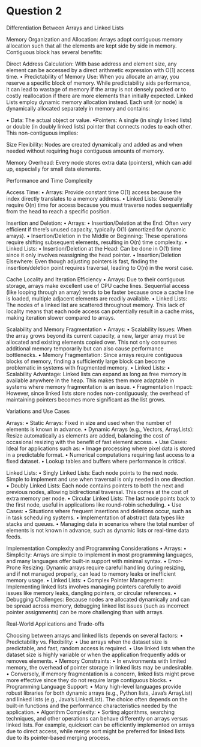 # Question 2 
Differentiation Between Arrays and Linked Lists   

Memory Organization and Allocation:
Arrays adopt contiguous memory allocation such that all the elements are kept side by side in memory. Contiguous block has several benefits:

Direct Address Calculation:
With base address and element size, any element can be accessed by a direct arithmetic expression with O(1) access time.
• Predictability of Memory Use: When you allocate an array, you reserve a specific block of memory. While predictability aids performance, it can lead to wastage of memory if the array is not densely packed or to costly reallocation if there are more elements than initially expected.
Linked Lists employ dynamic memory allocation instead. Each unit (or node) is dynamically allocated separately in memory and contains:

• Data:
The actual object or value.
•Pointers: A single (in singly linked lists) or double (in doubly linked lists) pointer that connects nodes to each other.
This non-contiguous implies:

Size Flexibility: Nodes are created dynamically and added as and when needed without requiring huge contiguous amounts of memory.

Memory Overhead: Every node stores extra data (pointers), which can add up, especially for small data elements.


Performance and Time Complexity

Access Time:
	•	Arrays: Provide constant time O(1) access because the index directly translates to a memory address.
	•	Linked Lists: Generally require O(n) time for access because you must traverse nodes sequentially from the head to reach a specific position.

Insertion and Deletion:
	•	Arrays:
	•	Insertion/Deletion at the End: Often very efficient if there’s unused capacity, typically O(1) (amortized for dynamic arrays).
	•	Insertion/Deletion in the Middle or Beginning: These operations require shifting subsequent elements, resulting in O(n) time complexity.
	•	Linked Lists:
	•	Insertion/Deletion at the Head: Can be done in O(1) time since it only involves reassigning the head pointer.
	•	Insertion/Deletion Elsewhere: Even though adjusting pointers is fast, finding the insertion/deletion point requires traversal, leading to O(n) in the worst case.



Cache Locality and Iteration Efficiency
	•	Arrays: Due to their contiguous storage, arrays make excellent use of CPU cache lines. Sequential access (like looping through an array) tends to be faster because once a cache line is loaded, multiple adjacent elements are readily available.
	•	Linked Lists: The nodes of a linked list are scattered throughout memory. This lack of locality means that each node access can potentially result in a cache miss, making iteration slower compared to arrays.



Scalability and Memory Fragmentation
	•	Arrays:
	•	Scalability Issues: When the array grows beyond its current capacity, a new, larger array must be allocated and existing elements copied over. This not only consumes additional memory temporarily but can also cause performance bottlenecks.
	•	Memory Fragmentation: Since arrays require contiguous blocks of memory, finding a sufficiently large block can become problematic in systems with fragmented memory.
	•	Linked Lists:
	•	Scalability Advantage: Linked lists can expand as long as free memory is available anywhere in the heap. This makes them more adaptable in systems where memory fragmentation is an issue.
	•	Fragmentation Impact: However, since linked lists store nodes non-contiguously, the overhead of maintaining pointers becomes more significant as the list grows.


Variations and Use Cases

Arrays:
	•	Static Arrays: Fixed in size and used when the number of elements is known in advance.
	•	Dynamic Arrays (e.g., Vectors, ArrayLists): Resize automatically as elements are added, balancing the cost of occasional resizing with the benefit of fast element access.
	•	Use Cases: Ideal for applications such as:
	•	Image processing where pixel data is stored in a predictable format.
	•	Numerical computations requiring fast access to a fixed dataset.
	•	Lookup tables and buffers where performance is critical.

Linked Lists:
	•	Singly Linked Lists: Each node points to the next node. Simple to implement and use when traversal is only needed in one direction.
	•	Doubly Linked Lists: Each node contains pointers to both the next and previous nodes, allowing bidirectional traversal. This comes at the cost of extra memory per node.
	•	Circular Linked Lists: The last node points back to the first node, useful in applications like round-robin scheduling.
	•	Use Cases:
	•	Situations where frequent insertions and deletions occur, such as in task scheduling systems.
	•	Implementation of abstract data types like stacks and queues.
	•	Managing data in scenarios where the total number of elements is not known in advance, such as dynamic lists or real-time data feeds.
 

Implementation Complexity and Programming Considerations
	•	Arrays:
	•	Simplicity: Arrays are simple to implement in most programming languages, and many languages offer built-in support with minimal syntax.
	•	Error-Prone Resizing: Dynamic arrays require careful handling during resizing, and if not managed properly, can lead to memory leaks or inefficient memory usage.
	•	Linked Lists:
	•	Complex Pointer Management: Implementing linked lists involves managing pointers carefully to avoid issues like memory leaks, dangling pointers, or circular references.
	•	Debugging Challenges: Because nodes are allocated dynamically and can be spread across memory, debugging linked list issues (such as incorrect pointer assignments) can be more challenging than with arrays.


Real-World Applications and Trade-offs

Choosing between arrays and linked lists depends on several factors:
	•	Predictability vs. Flexibility:
	•	Use arrays when the dataset size is predictable, and fast, random access is required.
	•	Use linked lists when the dataset size is highly variable or when the application frequently adds or removes elements.
	•	Memory Constraints:
	•	In environments with limited memory, the overhead of pointer storage in linked lists may be undesirable.
	•	Conversely, if memory fragmentation is a concern, linked lists might prove more effective since they do not require large contiguous blocks.
	•	Programming Language Support:
	•	Many high-level languages provide robust libraries for both dynamic arrays (e.g., Python lists, Java’s ArrayList) and linked lists (e.g., Java’s LinkedList). The choice often depends on the built-in functions and the performance characteristics needed by the application.
	•	Algorithm Complexity:
	•	Sorting algorithms, searching techniques, and other operations can behave differently on arrays versus linked lists. For example, quicksort can be efficiently implemented on arrays due to direct access, while merge sort might be preferred for linked lists due to its pointer-based merging process.


